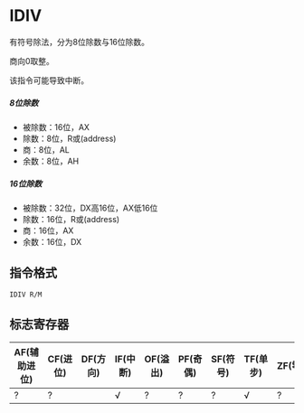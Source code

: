 # IDIV
有符号除法，分为8位除数与16位除数。

商向0取整。

该指令可能导致中断。

##### 8位除数
- 被除数：16位，AX
- 除数：8位，R或(address)
- 商：8位，AL
- 余数：8位，AH

##### 16位除数
- 被除数：32位，DX高16位，AX低16位
- 除数：16位，R或(address)
- 商：16位，AX
- 余数：16位，DX

## 指令格式
```
IDIV R/M
```

## 标志寄存器
| AF(辅助进位) | CF(进位) | DF(方向) | IF(中断) | OF(溢出) | PF(奇偶) | SF(符号) | TF(单步) | ZF(零) |
|---|---|---|---|---|---|---|---|---|
| ? | ? |  | √ | ? | ? | ? | √ | ? |